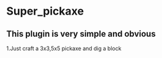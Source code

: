 # Super_pickaxe
## This plugin is very simple and obvious
1.Just craft a 3x3,5x5 pickaxe and dig a block

